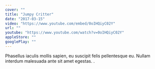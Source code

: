 ```yaml
---
cover: ""
title: "Jumpy Critter"
date: "2017-03-15"
video: "https://www.youtube.com/embed/0oIHQiyC02Y"
url: ""
youtube: "https://www.youtube.com/watch?v=0oIHQiyC02Y"
appleStore: ""
googlePlay: ""
---
```


Phasellus iaculis mollis sapien, eu suscipit felis pellentesque eu. Nullam interdum malesuada ante sit amet egestas.
.
